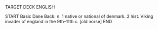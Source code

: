 TARGET DECK
ENGLISH

START
Basic
Dane
Back: n. 1 native or national of denmark. 2 hist. Viking invader of england in the 9th–11th c. [old norse]
END
